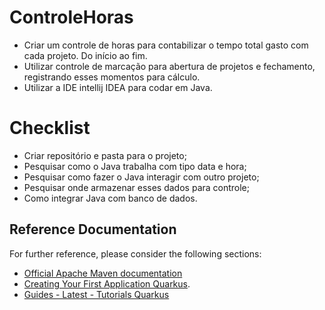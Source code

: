 # ControleHoras
- Criar um controle de horas para contabilizar o tempo total gasto com cada projeto. Do início ao fim.
- Utilizar controle de marcação para abertura de projetos e fechamento, registrando esses momentos para cálculo.
- Utilizar a IDE intellij IDEA para codar em Java.
  
# Checklist
- Criar repositório e pasta para o projeto;
- Pesquisar como o Java trabalha com tipo data e hora;
- Pesquisar como fazer o Java interagir com outro projeto;
- Pesquisar onde armazenar esses dados para controle;
- Como integrar Java com banco de dados.

## Reference Documentation
For further reference, please consider the following sections:

* [Official Apache Maven documentation](https://maven.apache.org/guides/index.html)
* [Creating Your First Application Quarkus](https://quarkus.io/guides/getting-started).
* [Guides - Latest - Tutorials Quarkus](https://quarkus.io/guides/)
